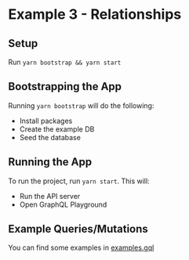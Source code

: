 # Example 3 - Relationships

## Setup

Run `yarn bootstrap && yarn start`

## Bootstrapping the App

Running `yarn bootstrap` will do the following:

- Install packages
- Create the example DB
- Seed the database

## Running the App

To run the project, run `yarn start`.  This will:

- Run the API server
- Open GraphQL Playground

## Example Queries/Mutations

You can find some examples in [examples.gql](./examples.gql)
